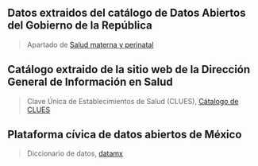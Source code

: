 ## Datos extraidos del catálogo de Datos Abiertos del Gobierno de la República
> Apartado de [Salud materna y perinatal](https://www.datos.gob.mx/busca/dataset/salud-materna-y-perinatal)


## Catálogo extraido de la sitio web de la Dirección General de Información en Salud 
> Clave Única de Establecimientos de Salud (CLUES), [Cátalogo de CLUES](http://www.dgis.salud.gob.mx/contenidos/intercambio/clues_gobmx.html) 


## Plataforma cívica de datos abiertos de México 
> Diccionario de datos, [datamx](https://datamx.io/dataset/salud-materna-y-perinatal)
